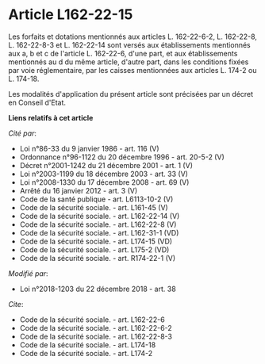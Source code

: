 # Article L162-22-15

Les forfaits et dotations mentionnés aux articles L. 162-22-6-2, L. 162-22-8, L. 162-22-8-3 et L. 162-22-14 sont versés aux
établissements mentionnés aux a, b et c de l'article L. 162-22-6, d'une part, et aux établissements mentionnés au d du même
article, d'autre part, dans les conditions fixées par voie réglementaire, par les caisses mentionnées aux articles L. 174-2
ou L. 174-18. 

Les modalités d'application du présent article sont précisées par un décret en Conseil d'Etat.

**Liens relatifs à cet article**

_Cité par_:

  - Loi n°86-33 du 9 janvier 1986 - art. 116 (V)
  - Ordonnance n°96-1122 du 20 décembre 1996 - art. 20-5-2 (V)
  - Décret n°2001-1242 du 21 décembre 2001 - art. 1 (V)
  - Loi n°2003-1199 du 18 décembre 2003 - art. 33 (V)
  - Loi n°2008-1330 du 17 décembre 2008 - art. 69 (V)
  - Arrêté du 16 janvier 2012 - art. 3 (V)
  - Code de la santé publique - art. L6113-10-2 (V)
  - Code de la sécurité sociale. - art. L161-45 (V)
  - Code de la sécurité sociale. - art. L162-22-14 (V)
  - Code de la sécurité sociale. - art. L162-22-8 (V)
  - Code de la sécurité sociale. - art. L162-31-1 (VD)
  - Code de la sécurité sociale. - art. L174-15 (VD)
  - Code de la sécurité sociale. - art. L175-2 (VD)
  - Code de la sécurité sociale. - art. R174-22-1 (V)

_Modifié par_:

  - Loi n°2018-1203 du 22 décembre 2018 - art. 38

_Cite_:

  - Code de la sécurité sociale. - art. L162-22-6
  - Code de la sécurité sociale. - art. L162-22-6-2
  - Code de la sécurité sociale. - art. L162-22-8-3
  - Code de la sécurité sociale. - art. L174-18
  - Code de la sécurité sociale. - art. L174-2
